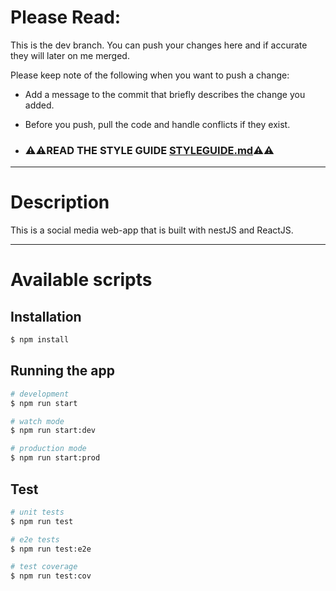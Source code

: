 # Please Read:

This is the dev branch. You can push your changes here and if accurate they will later on me merged. 

Please keep note of the following when you want to push a change:

  - Add a message to the commit that briefly describes the change you added.

  - Before you push, pull the code and handle conflicts if they exist.
  - ### ⚠️️️️️️️⚠️READ THE STYLE GUIDE [STYLEGUIDE.md](STYLEGUIDE.md)⚠️️️️️️️⚠️
---
# Description

This is a social media web-app that is built with nestJS and ReactJS.

---

# Available scripts

## Installation

```bash
$ npm install
```

## Running the app

```bash
# development
$ npm run start

# watch mode
$ npm run start:dev

# production mode
$ npm run start:prod
```

## Test

```bash
# unit tests
$ npm run test

# e2e tests
$ npm run test:e2e

# test coverage
$ npm run test:cov
```
